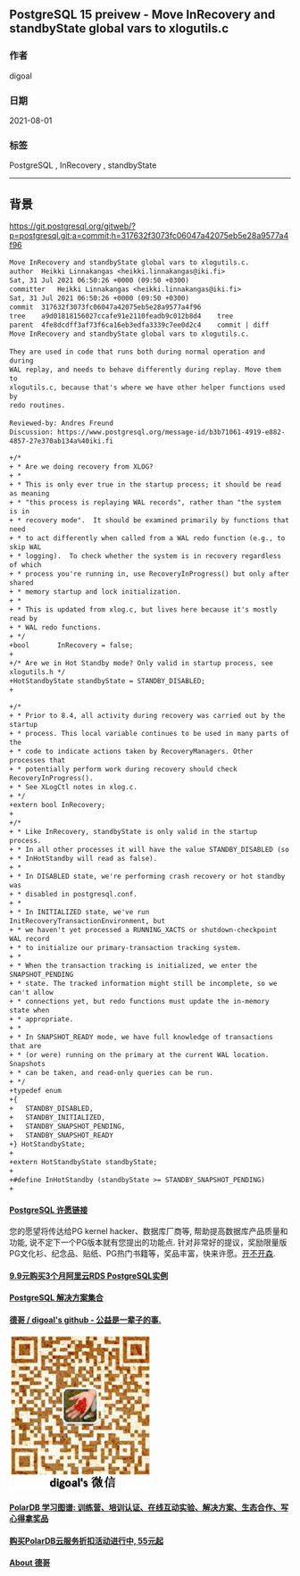 ## PostgreSQL 15 preivew - Move InRecovery and standbyState global vars to xlogutils.c     
              
### 作者              
digoal              
              
### 日期              
2021-08-01               
              
### 标签              
PostgreSQL , InRecovery , standbyState              
              
----              
              
## 背景       
  
https://git.postgresql.org/gitweb/?p=postgresql.git;a=commit;h=317632f3073fc06047a42075eb5e28a9577a4f96  
  
```  
Move InRecovery and standbyState global vars to xlogutils.c.  
author	Heikki Linnakangas <heikki.linnakangas@iki.fi>	  
Sat, 31 Jul 2021 06:50:26 +0000 (09:50 +0300)  
committer	Heikki Linnakangas <heikki.linnakangas@iki.fi>	  
Sat, 31 Jul 2021 06:50:26 +0000 (09:50 +0300)  
commit	317632f3073fc06047a42075eb5e28a9577a4f96  
tree	a9d01818156027ccafe91e2110feadb9c012b8d4	tree  
parent	4fe8dcdff3af73f6ca16eb3edfa3339c7ee0d2c4	commit | diff  
Move InRecovery and standbyState global vars to xlogutils.c.  
  
They are used in code that runs both during normal operation and during  
WAL replay, and needs to behave differently during replay. Move them to  
xlogutils.c, because that's where we have other helper functions used by  
redo routines.  
  
Reviewed-by: Andres Freund  
Discussion: https://www.postgresql.org/message-id/b3b71061-4919-e882-4857-27e370ab134a%40iki.fi  
```  
  
```  
+/*  
+ * Are we doing recovery from XLOG?  
+ *  
+ * This is only ever true in the startup process; it should be read as meaning  
+ * "this process is replaying WAL records", rather than "the system is in  
+ * recovery mode".  It should be examined primarily by functions that need  
+ * to act differently when called from a WAL redo function (e.g., to skip WAL  
+ * logging).  To check whether the system is in recovery regardless of which  
+ * process you're running in, use RecoveryInProgress() but only after shared  
+ * memory startup and lock initialization.  
+ *  
+ * This is updated from xlog.c, but lives here because it's mostly read by  
+ * WAL redo functions.  
+ */  
+bool       InRecovery = false;  
+  
+/* Are we in Hot Standby mode? Only valid in startup process, see xlogutils.h */  
+HotStandbyState standbyState = STANDBY_DISABLED;  
+  
```  
  
```  
+/*  
+ * Prior to 8.4, all activity during recovery was carried out by the startup  
+ * process. This local variable continues to be used in many parts of the  
+ * code to indicate actions taken by RecoveryManagers. Other processes that  
+ * potentially perform work during recovery should check RecoveryInProgress().  
+ * See XLogCtl notes in xlog.c.  
+ */  
+extern bool InRecovery;  
+  
+/*  
+ * Like InRecovery, standbyState is only valid in the startup process.  
+ * In all other processes it will have the value STANDBY_DISABLED (so  
+ * InHotStandby will read as false).  
+ *  
+ * In DISABLED state, we're performing crash recovery or hot standby was  
+ * disabled in postgresql.conf.  
+ *  
+ * In INITIALIZED state, we've run InitRecoveryTransactionEnvironment, but  
+ * we haven't yet processed a RUNNING_XACTS or shutdown-checkpoint WAL record  
+ * to initialize our primary-transaction tracking system.  
+ *  
+ * When the transaction tracking is initialized, we enter the SNAPSHOT_PENDING  
+ * state. The tracked information might still be incomplete, so we can't allow  
+ * connections yet, but redo functions must update the in-memory state when  
+ * appropriate.  
+ *  
+ * In SNAPSHOT_READY mode, we have full knowledge of transactions that are  
+ * (or were) running on the primary at the current WAL location. Snapshots  
+ * can be taken, and read-only queries can be run.  
+ */  
+typedef enum  
+{  
+   STANDBY_DISABLED,  
+   STANDBY_INITIALIZED,  
+   STANDBY_SNAPSHOT_PENDING,  
+   STANDBY_SNAPSHOT_READY  
+} HotStandbyState;  
+  
+extern HotStandbyState standbyState;  
+  
+#define InHotStandby (standbyState >= STANDBY_SNAPSHOT_PENDING)  
+  
```    
      
  
#### [PostgreSQL 许愿链接](https://github.com/digoal/blog/issues/76 "269ac3d1c492e938c0191101c7238216")
您的愿望将传达给PG kernel hacker、数据库厂商等, 帮助提高数据库产品质量和功能, 说不定下一个PG版本就有您提出的功能点. 针对非常好的提议，奖励限量版PG文化衫、纪念品、贴纸、PG热门书籍等，奖品丰富，快来许愿。[开不开森](https://github.com/digoal/blog/issues/76 "269ac3d1c492e938c0191101c7238216").  
  
  
#### [9.9元购买3个月阿里云RDS PostgreSQL实例](https://www.aliyun.com/database/postgresqlactivity "57258f76c37864c6e6d23383d05714ea")
  
  
#### [PostgreSQL 解决方案集合](https://yq.aliyun.com/topic/118 "40cff096e9ed7122c512b35d8561d9c8")
  
  
#### [德哥 / digoal's github - 公益是一辈子的事.](https://github.com/digoal/blog/blob/master/README.md "22709685feb7cab07d30f30387f0a9ae")
  
  
![digoal's wechat](../pic/digoal_weixin.jpg "f7ad92eeba24523fd47a6e1a0e691b59")
  
  
#### [PolarDB 学习图谱: 训练营、培训认证、在线互动实验、解决方案、生态合作、写心得拿奖品](https://www.aliyun.com/database/openpolardb/activity "8642f60e04ed0c814bf9cb9677976bd4")
  
  
#### [购买PolarDB云服务折扣活动进行中, 55元起](https://www.aliyun.com/activity/new/polardb-yunparter?userCode=bsb3t4al "e0495c413bedacabb75ff1e880be465a")
  
  
#### [About 德哥](https://github.com/digoal/blog/blob/master/me/readme.md "a37735981e7704886ffd590565582dd0")
  
